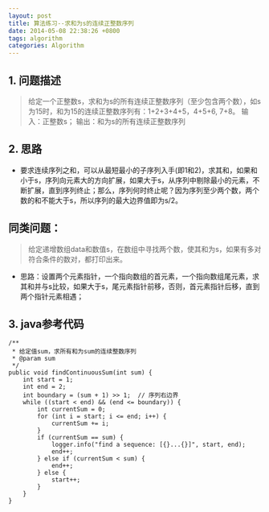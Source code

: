 ```yaml
---
layout: post
title: 算法练习--求和为s的连续正整数序列
date: 2014-05-08 22:38:26 +0800
tags: algorithm
categories: Algorithm
---
```


## 1. 问题描述

> 给定一个正整数s，求和为s的所有连续正整数序列（至少包含两个数），如s为15时，和为15的连续正整数序列有：1+2+3+4+5，4+5+6, 7+8。
输入：正整数s；
输出：和为s的所有连续正整数序列

<!-- more -->

## 2. 思路

+  要求连续序列之和，可以从最短最小的子序列入手(即1和2)，求其和，如果和小于s，序列向元素大的方向扩展，如果大于s，从序列中剔除最小的元素，不断扩展，直到序列终止；那么，序列何时终止呢？因为序列至少两个数，两个数的和不能大于s，所以序列的最大边界值即为s/2。

## 同类问题：

> 给定递增数组data和数值s，在数组中寻找两个数，使其和为s，如果有多对符合条件的数对，都打印出来。

+ 思路：设置两个元素指针，一个指向数组的首元素，一个指向数组尾元素，求其和并与s比较，如果大于s，尾元素指针前移，否则，首元素指针后移，直到两个指针元素相遇；

## 3. java参考代码

    /**
     * 给定值sum，求所有和为sum的连续整数序列
     * @param sum
     */
	public void findContinuousSum(int sum) {
		int start = 1;
		int end = 2;
        int boundary = (sum + 1) >> 1;  // 序列右边界
		while ((start < end) && (end <= boundary)) {
			int currentSum = 0;
			for (int i = start; i <= end; i++) {
				currentSum += i;
			}
			if (currentSum == sum) {
				logger.info("find a sequence: [{}...{}]", start, end);
				end++;
			} else if (currentSum < sum) {
                end++;
            } else {
                start++;
            }
		}
	}
